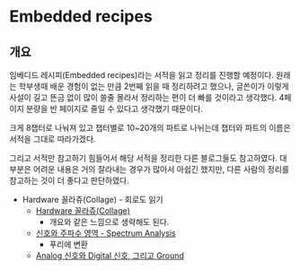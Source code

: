 # Embedded recipes

## 개요

임베디드 레시피(Embedded recipes)라는 서적을 읽고 정리를 진행할 예정이다. 원래는 학부생때 배운 경험이 없는 만큼 2번째 읽을 때 정리하려고 했으나, 글쓴이가 이렇게 사설이 길고 뜬금 없이 많이 쓸줄 몰라서 정리하는 편이 더 빠를 것이라고 생각했다. 4페이지 분량을 반 페이지로 줄일 수 있다고 생각했기 때문이다.

크게 8챕터로 나눠져 있고 챕터별로 10~20개의 파트로 나뉘는데 챕터와 파트의 이름은 서적을 그대로 따라가겠다.

그리고 서적만 참고하기 힘들어서 해당 서적을 정리한 다른 블로그들도 참고하였다. 대부분은 어려운 내용은 거의 잘라내는 경우가 많아서 아쉽긴 했지만, 다른 사람의 정리를 참고하는 것이 더 좋다고 판단하였다.

- Hardware 꼴라쥬(Collage) - 회로도 읽기
  - [Hardware 꼴라쥬(Collage)](./1/1.md)
    - 개요와 같은 느낌으로 생략해도 된다.
  - [신호와 주파수 영역 - Spectrum Analysis](./1/2.md)
    - 푸리에 변환
  - [Analog 신호와 Digital 신호, 그리고 Ground](./1/3.md)

